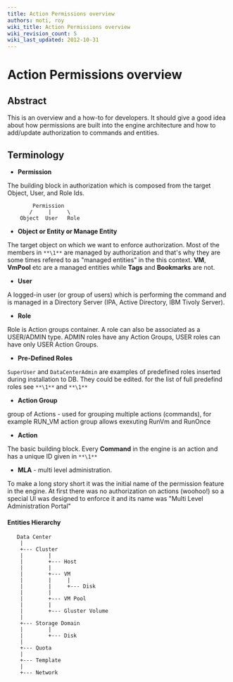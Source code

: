 ```yaml
---
title: Action Permissions overview
authors: moti, roy
wiki_title: Action Permissions overview
wiki_revision_count: 5
wiki_last_updated: 2012-10-31
---
```


# Action Permissions overview

## Abstract

This is an overview and a how-to for developers. It should give a good idea about how
permissions are built into the engine architecture and how to add/update authorization to commands and entities.

## Terminology

*   **Permission**

The building block in authorization which is composed from the target Object, User, and Role Ids.

            Permission
           /     |     \
        Object  User   Role

*   **Object or Entity or Manage Entity**

The target object on which we want to enforce authorization. Most of the members in `**\1**` are
managed by authorization and that's why they are some times refered to as "managed entities" in the this context.
**VM**, **VmPool** etc are a managed entities while **Tags** and **Bookmarks** are not.

*   **User**

A logged-in user (or group of users) which is performing the command and is managed in a Directory Server (IPA, Active Directory, IBM Tivoly Server).

*   **Role**

Role is Action groups container. A role can also be associated as a USER/ADMIN type.
ADMIN roles have any Action Groups, USER roles can have only USER Action Groups.

*   **Pre-Defined Roles**

`SuperUser` and ` DataCenterAdmin ` are examples of predefined roles inserted during installation to DB. They could be edited.
for the list of full predefind roles see `**\1**` and `**\1**`

*   **Action Group**

group of Actions - used for grouping multiple actions (commands), for example RUN_VM action group allows exexuting RunVm and RunOnce

*   **Action**

The basic building block. Every **Command** in the engine is an action and has a unique ID given in `**\1**`

*   **MLA** - multi level administration.

To make a long story short it was the initial name of the permission feature in the engine. At first there was no
authorization on actions (woohoo!) so a special UI was designed to enforce it and its name was "Multi Level Administration Portal"

#### Entities Hierarchy

       Data Center
        |
        +--- Cluster
        |        |
        |        +--- Host
        |        |
        |        +--- VM
        |        |     |
        |        |     +--- Disk
        |        |
        |        +--- VM Pool
        |        |
        |        +--- Gluster Volume
        |
        +--- Storage Domain
        |        |
        |        +--- Disk
        |
        +--- Quota
        |
        +--- Template
        |
        +--- Network

